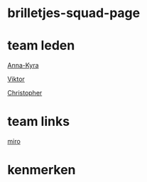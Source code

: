# brilletjes-squad-page

# team leden
[Anna-Kyra](https://github.com/Anna-Kyra)

[Viktor](https://github.com/Vikkeyeftimov)

[Christopher](https://github.com/christoph3r3w)

# team links 
[miro](https://miro.com/welcomeonboard/dWh5UTJmeFh6MmR0b21HdGhwMEtuajRjOW1NVUlvR093MlNheEhZNzRxdFNSWTFITTNlTmpKZ29nd2VnaWNueHwzNDU4NzY0NTYzNTk1MTIwNzE5fDI=?share_link_id=71326057584)

# kenmerken 

